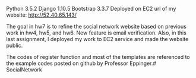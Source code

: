 
Python 3.5.2
Django 1.10.5
Bootstrap 3.3.7
Deployed on EC2
url of my website: http://52.40.65.143/

The goal in hw7 is to refine the social network website based on previous work in hw4, hw5, and hw6.
New feature is email verification.
Also, in this last assignment, I deployed my work to EC2 service and made the website public.

The codes of register function and most of the templates are referenced to the example codes posted on github by Professor Eppinger.# SocialNetwork

